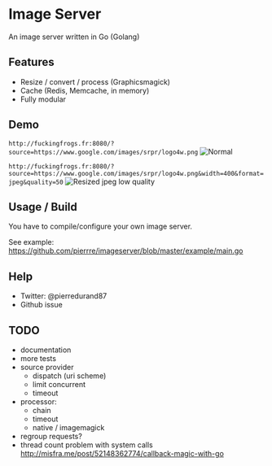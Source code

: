 # Image Server
An image server written in Go (Golang)

## Features
- Resize / convert / process (Graphicsmagick)
- Cache (Redis, Memcache, in memory)
- Fully modular

## Demo
`http://fuckingfrogs.fr:8080/?source=https://www.google.com/images/srpr/logo4w.png`
![Normal](http://fuckingfrogs.fr:8080/?source=https://www.google.com/images/srpr/logo4w.png)

`http://fuckingfrogs.fr:8080/?source=https://www.google.com/images/srpr/logo4w.png&width=400&format=jpeg&quality=50`
![Resized jpeg low quality](http://fuckingfrogs.fr:8080/?source=https://www.google.com/images/srpr/logo4w.png&width=400&format=jpeg&quality=50)

## Usage / Build
You have to compile/configure your own image server.

See example: https://github.com/pierrre/imageserver/blob/master/example/main.go

## Help
- Twitter: @pierredurand87
- Github issue

## TODO
- documentation
- more tests
- source provider
    - dispatch (uri scheme)
    - limit concurrent
    - timeout
- processor:
    - chain
    - timeout
	- native / imagemagick
- regroup requests?
- thread count problem with system calls http://misfra.me/post/52148362774/callback-magic-with-go
